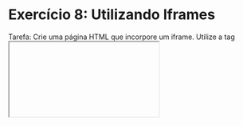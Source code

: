# Exercício 8: Utilizando Iframes

Tarefa: Crie uma página HTML que incorpore um iframe. Utilize a tag <iframe> para incluir uma página externa (por exemplo, "https://www.example.com") dentro da sua página HTML. Defina a largura e altura do iframe.

``` html
<!DOCTYPE html>
<html lang="pt-BR">
<head>
    <meta charset="UTF-8">
    <title>Iframe HTML</title>
</head>
<body>
    <h1>Iframe Exemplo</h1>
    <iframe src="https://www.example.com" width="600" height="400"></iframe>
</body>
</html>
```